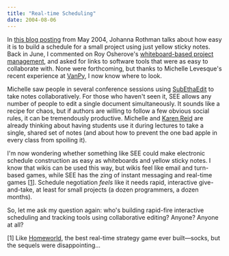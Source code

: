 ```yaml
---
title: "Real-time Scheduling"
date: 2004-08-06
---
```

<p>In <a href="http://www.jrothman.com/weblog/archive/2004_05_01_mpdarchive.html#108361096283936713">this blog posting</a> from May 2004, Johanna Rothman talks about how easy it is to build a schedule for a small project using just yellow sticky notes.  Back in June, I commented on Roy Osherove's <a href="http://weblogs.asp.net/rosherove/archive/2004/06/18/158720.aspx">whiteboard-based project management</a>, and asked for links to software tools that were as easy to collaborate with.  None were forthcoming, but thanks to Michelle Levesque's recent experience at <a href="http://insanecats.com/cgi-bin/single.py?month=jul04&amp;msg=31">VanPy</a>, I now know where to look.</p>

<p>Michelle saw people in several conference sessions using <a href="http://www.codingmonkeys.de/subethaedit/">SubEthaEdit</a> to take notes collaboratively.  For those who haven't seen it, SEE allows any number of people to edit a single document simultaneously.  It sounds like a recipe for chaos, but if authors are willing to follow a few obvious social rules, it can be tremendously productive.  Michelle and <a href="http://www.cs.utoronto.ca">Karen Reid</a> are already thinking about having students use it during lectures to take a single, shared set of notes (and about how to prevent the one bad apple in every class from spoiling it).</p>

<p>I'm now wondering whether something like SEE could make electronic schedule construction as easy as whiteboards and yellow sticky notes.  I know that wikis can be used this way, but wikis feel like email and turn-based games, while SEE has the zing of instant messaging and real-time games [<a href="#1">1</a>].  Schedule negotiation <em>feels</em> like it needs rapid, interactive give-and-take, at least for small projects (a dozen programmers, a dozen months).</p>

<p>So, let me ask my question again: who's building rapid-fire interactive scheduling and tracking tools using collaborative editing?  Anyone?  Anyone at all?</p>

<p>[<a name="1"></a>1] Like <a href="http://games.sierra.com/games/homeworld/hw/">Homeworld</a>, the best real-time strategy game ever built—socks, but the sequels were disappointing…</p>
